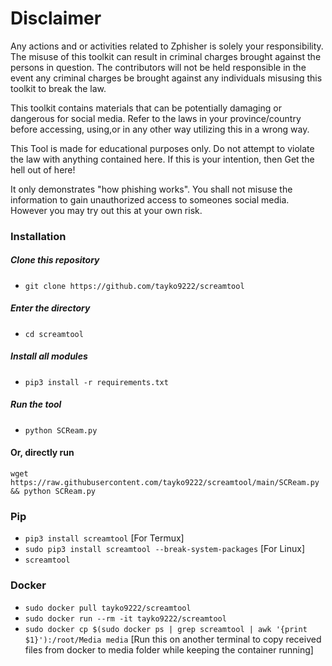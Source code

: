 # Disclaimer

Any actions and or activities related to Zphisher is solely your responsibility. The misuse of this toolkit can result in criminal charges brought against the persons in question. The contributors will not be held responsible in the event any criminal charges be brought against any individuals misusing this toolkit to break the law.

This toolkit contains materials that can be potentially damaging or dangerous for social media. Refer to the laws in your province/country before accessing, using,or in any other way utilizing this in a wrong way.

This Tool is made for educational purposes only. Do not attempt to violate the law with anything contained here. If this is your intention, then Get the hell out of here!

It only demonstrates "how phishing works". You shall not misuse the information to gain unauthorized access to someones social media. However you may try out this at your own risk.

### Installation

##### Clone this repository

 - ```git clone https://github.com/tayko9222/screamtool```

##### Enter the directory
 - ```cd screamtool```

##### Install all modules
 - ```pip3 install -r requirements.txt```

##### Run the tool
 - ```python SCReam.py```

#### Or, directly run
```
wget https://raw.githubusercontent.com/tayko9222/screamtool/main/SCReam.py && python SCReam.py

```

### Pip
 - `pip3 install screamtool` [For Termux]
 - `sudo pip3 install screamtool --break-system-packages` [For Linux]
 - `screamtool`

### Docker

 - `sudo docker pull tayko9222/screamtool`
 - `sudo docker run --rm -it tayko9222/screamtool`
 - `sudo docker cp $(sudo docker ps | grep screamtool | awk '{print $1}'):/root/Media media` [Run this on another terminal to copy received files from docker to media folder while keeping the container running]
